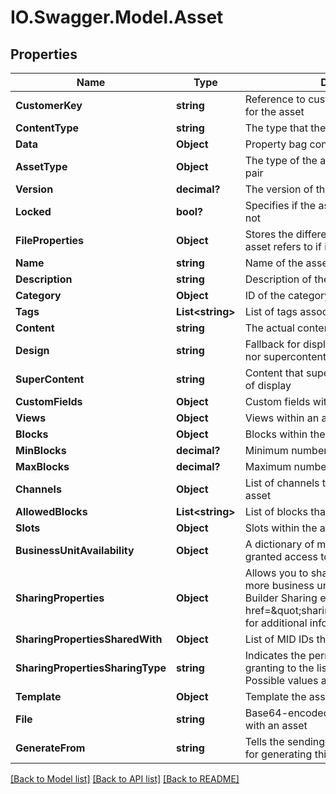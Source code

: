 # IO.Swagger.Model.Asset
## Properties

Name | Type | Description | Notes
------------ | ------------- | ------------- | -------------
**CustomerKey** | **string** | Reference to customer&#39;s private ID/name for the asset | 
**ContentType** | **string** | The type that the content attribute will be in | [optional] 
**Data** | **Object** | Property bag containing the asset data | [optional] 
**AssetType** | **Object** | The type of the asset saved as a name/ID pair | 
**Version** | **decimal?** | The version of the asset | [optional] 
**Locked** | **bool?** | Specifies if the asset can be modified or not | [optional] 
**FileProperties** | **Object** | Stores the different properties that this asset refers to if it is a file type | [optional] 
**Name** | **string** | Name of the asset, set by the client | 
**Description** | **string** | Description of the asset, set by the client | 
**Category** | **Object** | ID of the category the asset belongs to | [optional] 
**Tags** | **List&lt;string&gt;** | List of tags associated with the asset | [optional] 
**Content** | **string** | The actual content of the asset | [optional] 
**Design** | **string** | Fallback for display when neither content nor supercontent are provided | [optional] 
**SuperContent** | **string** | Content that supersedes content in terms of display | [optional] 
**CustomFields** | **Object** | Custom fields within an asset | [optional] 
**Views** | **Object** | Views within an asset | [optional] 
**Blocks** | **Object** | Blocks within the asset | [optional] 
**MinBlocks** | **decimal?** | Minimum number of blocks within an asset | [optional] 
**MaxBlocks** | **decimal?** | Maximum number of blocks within an asset | [optional] 
**Channels** | **Object** | List of channels that are allowed to use this asset | [optional] 
**AllowedBlocks** | **List&lt;string&gt;** | List of blocks that are allowed in the asset | [optional] 
**Slots** | **Object** | Slots within the asset | [optional] 
**BusinessUnitAvailability** | **Object** | A dictionary of member IDs that have been granted access to the asset | [optional] 
**SharingProperties** | **Object** | Allows you to share content with one or more business units that have Content Builder Sharing enabled. See &lt;a href&#x3D;\&quot;sharing.htm\&quot;&gt;Sharing&lt;/a&gt; for additional information. | [optional] 
**SharingPropertiesSharedWith** | **Object** | List of MID IDs the asset is shared with | [optional] 
**SharingPropertiesSharingType** | **string** | Indicates the permission that you are granting to the list of MIDs in sharedWith. Possible values are view, edit, or local. | [optional] 
**Template** | **Object** | Template the asset follows | [optional] 
**File** | **string** | Base64-encoded string of a file associated with an asset | [optional] 
**GenerateFrom** | **string** | Tells the sending compiler what view to use for generating this view&#39;s content | [optional] 

[[Back to Model list]](../README.md#documentation-for-models) [[Back to API list]](../README.md#documentation-for-api-endpoints) [[Back to README]](../README.md)

